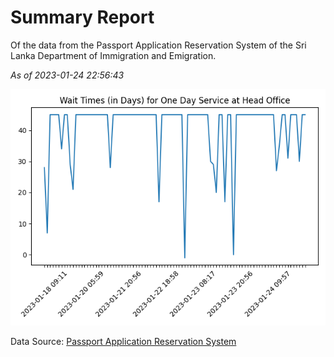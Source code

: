 # Summary Report

Of the data from the Passport Application Reservation System of the Sri Lanka Department of Immigration and Emigration.

*As of 2023-01-24 22:56:43*

![Wait Time Chart](summary.wait_time_chart.png)

Data Source: [Passport Application Reservation System](https://eservices.immigration.gov.lk:8443/appointment/pages/reservationApplication.xhtml)